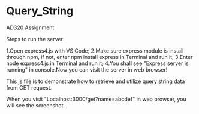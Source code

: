 # Query_String
 AD320 Assignment

Steps to run the server

1.Open express4.js with VS Code; 
2.Make sure express module is install through npm, if not, enter npm install express in Terminal and run it; 
3.Enter node express4.js in Terminal and run it; 
4.You shall see "Express server is running" in console.Now you can visit the server in web browser!

This js file is to demonstrate how to retrieve and utilize query string data from GET request.

When you visit "Localhost:3000/get?name=abcdef" in web browser, you will see the screenshot.
